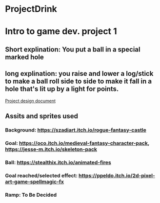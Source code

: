 # ProjectDrink
# Intro to game dev. project 1
## Short explination: You put a ball in a special marked hole
## long explination: you raise and lower a log/stick to make a ball roll side to side to make it fall in a hole that's lit up by a light for points.
[Project design document](https://github.com/Melittlecrazy/ProjectDrink/blob/master/Documentation/DesignDocument.md)




## Assits and sprites used
### Background: https://szadiart.itch.io/rogue-fantasy-castle
### Goal: https://oco.itch.io/medieval-fantasy-character-pack, https://jesse-m.itch.io/skeleton-pack
### Ball: https://stealthix.itch.io/animated-fires
### Goal reached/selected effect: https://ppeldo.itch.io/2d-pixel-art-game-spellmagic-fx
### Ramp: To Be Decided

